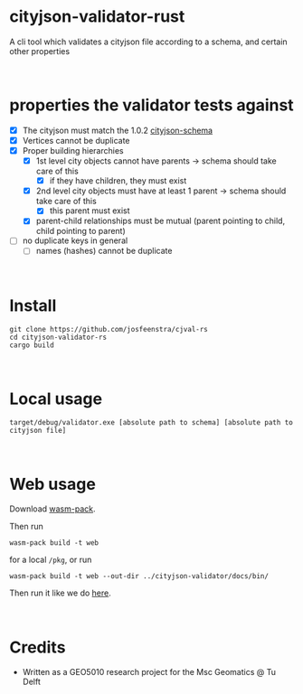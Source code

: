 # cityjson-validator-rust

A cli tool which validates a cityjson file according to a schema, and certain other properties

<br/>

# properties the validator tests against

- [X] The cityjson must match the 1.0.2 [cityjson-schema](https://www.cityjson.org/specs/overview/) 
- [X] Vertices cannot be duplicate 
- [X] Proper building hierarchies
   - [X] 1st level city objects cannot have parents -> schema should take care of this 
      - [X] if they have children, they must exist
   - [X] 2nd level city objects must have at least 1 parent -> schema should take care of this
      - [X] this parent must exist
   - [X] parent-child relationships must be mutual (parent pointing to child, child pointing to parent)
- [ ] no duplicate keys in general
   - [ ] names (hashes) cannot be duplicate

<br/>

# Install 

```
git clone https://github.com/josfeenstra/cjval-rs
cd cityjson-validator-rs
cargo build
```

<br/>

# Local usage 
```
target/debug/validator.exe [absolute path to schema] [absolute path to cityjson file] 
```

<br/>

# Web usage

Download [wasm-pack](https://rustwasm.github.io/wasm-pack/installer/).

Then run

```
wasm-pack build -t web
```
for a local `/pkg`, or run 
```
wasm-pack build -t web --out-dir ../cityjson-validator/docs/bin/
```

Then run it like we do [here](https://github.com/josfeenstra/cj-val).

<br/>

# Credits

- Written as a GEO5010 research project for the Msc Geomatics @ Tu Delft 


